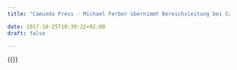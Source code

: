 ```yaml
---
title: "Camunda Press - Michael Ferber übernimmt Bereichsleitung bei Camunda | Camunda BPM"

date: 2017-10-25T10:39:22+02:00
draft: false

---
```

{{<press-single
title="Michael Ferber übernimmt Bereichsleitung bei Camunda"
text=""
date="2015-10-02">}}